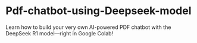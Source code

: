 # Pdf-chatbot-using-Deepseek-model
Learn how to build your very own AI-powered PDF chatbot with the DeepSeek R1 model—right in Google Colab!
